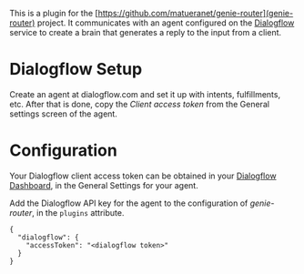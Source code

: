 This is a plugin for the [https://github.com/matueranet/genie-router](genie-router)
project. It communicates with an agent configured on the [Dialogflow](https://dialogflow.com) service
to create a brain that generates a reply to the input from a client.

# Dialogflow Setup

Create an agent at dialogflow.com and set it up with intents, fulfillments, etc. After that
is done, copy the *Client access token* from the General settings screen of the agent.

# Configuration

Your Dialogflow client access token can be obtained in your [Dialogflow Dashboard](https://console.dialogflow.com),
in the General Settings for your agent.

Add the Dialogflow API key for the agent to the configuration of _genie-router_,
in the `plugins` attribute.

```
{
  "dialogflow": {
    "accessToken": "<dialogflow token>"
  }
}
```
